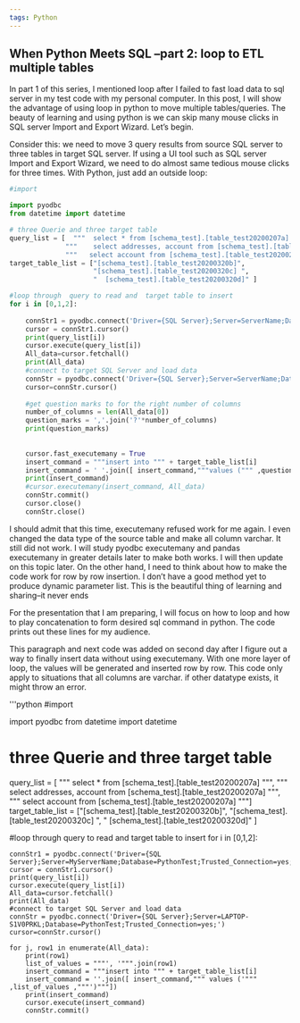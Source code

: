 ```yaml
---
tags: Python
---
```


## When Python Meets SQL –part 2: loop to ETL multiple tables

In part 1 of this series, I mentioned loop after I failed to fast load data to sql server in my test code with my personal computer. In this post, I will show the advantage of using loop in python to move multiple tables/queries. The beauty of learning and using python is we can skip many mouse clicks in SQL server Import and Export Wizard. Let’s begin.

Consider this: we need to move 3 query results from source SQL server to three tables in target SQL server. If using a UI tool such as SQL server Import and Export Wizard, we need to do almost same tedious mouse clicks for three times. With Python, just add an outside loop:


```python
#import

import pyodbc
from datetime import datetime

# three Querie and three target table
query_list = [  """  select * from [schema_test].[table_test20200207a]     """,
              """    select addresses, account from [schema_test].[table_test20200207a]   """,
              """   select account from [schema_test].[table_test20200207a]  """]
target_table_list = ["[schema_test].[table_test20200320b]",
                     "[schema_test].[table_test20200320c] ",
                     "  [schema_test].[table_test20200320d]" ]

#loop through  query to read and  target table to insert
for i in [0,1,2]:
    
    connStr1 = pyodbc.connect('Driver={SQL Server};Server=ServerName;Database=PythonTest;Trusted_Connection=yes;')
    cursor = connStr1.cursor()
    print(query_list[i])
    cursor.execute(query_list[i])
    All_data=cursor.fetchall()
    print(All_data)
    #connect to target SQL Server and load data
    connStr = pyodbc.connect('Driver={SQL Server};Server=ServerName;Database=PythonTest;Trusted_Connection=yes;')
    cursor=connStr.cursor()
    
    #get question marks to for the right number of columns
    number_of_columns = len(All_data[0])
    question_marks = ','.join('?'*number_of_columns) 
    print(question_marks)
    
    
    cursor.fast_executemany = True
    insert_command = """insert into """ + target_table_list[i] 
    insert_command = ' '.join([ insert_command,"""values (""" ,question_marks +""")"""])
    print(insert_command)                                   
    #cursor.executemany(insert_command, All_data)
    connStr.commit()
    cursor.close()
    connStr.close()
```  

I should admit that this time, executemany refused work for me again. I even changed the data type of the source table and make all column varchar. It still did not work. I will study pyodbc executemany and pandas executemany in greater details later to make both works. I will then update on this topic later. On the other hand, I need to think about how to make the code work for row by row insertion. I don’t have a good method yet to produce dynamic parameter list. This is the beautiful thing of learning and sharing–it never ends

For the presentation that I am preparing, I will focus on how to loop and how to play concatenation to form desired sql command in python. The code prints out these lines for my audience.

This paragraph and next code was added on second day after I figure out a way to finally insert data without using executemany. With one more layer of loop, the values will be generated and inserted row by row. This code only apply to situations that all columns are varchar. if other datatype exists, it might throw an error.

'''python
#import

import pyodbc
from datetime import datetime

# three Querie and three target table
query_list = [  """  select * from [schema_test].[table_test20200207a]     """,
              """    select addresses, account from [schema_test].[table_test20200207a]   """,
              """   select account from [schema_test].[table_test20200207a]  """]
target_table_list = ["[schema_test].[table_test20200320b]",
                     "[schema_test].[table_test20200320c] ",
                     "  [schema_test].[table_test20200320d]" ]

#loop through  query to read and  target table to insert
for i in [0,1,2]:
    
    connStr1 = pyodbc.connect('Driver={SQL Server};Server=MyServerName;Database=PythonTest;Trusted_Connection=yes;')
    cursor = connStr1.cursor()
    print(query_list[i])
    cursor.execute(query_list[i])
    All_data=cursor.fetchall()
    print(All_data)
    #connect to target SQL Server and load data
    connStr = pyodbc.connect('Driver={SQL Server};Server=LAPTOP-S1V0PRKL;Database=PythonTest;Trusted_Connection=yes;')
    cursor=connStr.cursor()
    
    for j, row1 in enumerate(All_data):
        print(row1)
        list_of_values = """', '""".join(row1)
        insert_command = """insert into """ + target_table_list[i]
        insert_command = ''.join([ insert_command,""" values ('""" ,list_of_values ,"""')"""])
        print(insert_command)                                   
        cursor.execute(insert_command)
        connStr.commit()
```
